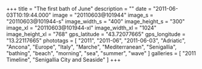 +++
title = "The first bath of June"
description = ""
date = "2011-06-03T10:19:44.000"
image = "20110603@101944"
image_s = "20110603@101944-s"
image_width_s = "400"
image_height_s = "300"
image_xl = "20110603@101944-xl"
image_width_xl = "1024"
image_height_xl = "768"
gps_latitude = "43.72077665"
gps_longitude = "13.22117665"
phototags = [ "2011", "2011-06", "2011-06-03", "Adriatic", "Ancona", "Europe", "Italy", "Marche", "Mediterranean", "Senigallia", "bathing", "beach", "morning", "sea", "summer", "wave" ]
galleries = [ "2011 Timeline", "Senigallia City and Seaside" ]
+++
